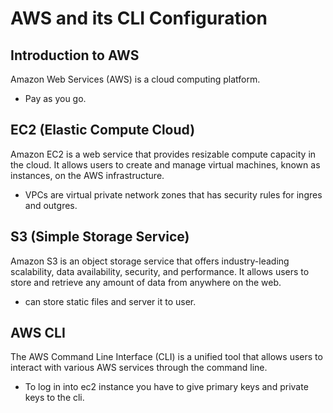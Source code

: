 # AWS and its CLI Configuration

## Introduction to AWS
Amazon Web Services (AWS) is a cloud computing platform.

- Pay as you go.

## EC2 (Elastic Compute Cloud)
Amazon EC2 is a web service that provides resizable compute capacity in the cloud. It allows users to create and manage virtual machines, known as instances, on the AWS infrastructure.

- VPCs are virtual private network zones that has security rules for ingres and outgres.

## S3 (Simple Storage Service)
Amazon S3 is an object storage service that offers industry-leading scalability, data availability, security, and performance. It allows users to store and retrieve any amount of data from anywhere on the web.

- can store static files and server it to user.

## AWS CLI

The AWS Command Line Interface (CLI) is a unified tool that allows users to interact with various AWS services through the command line.

- To log in into ec2 instance you have to give primary keys and private keys to the cli.


